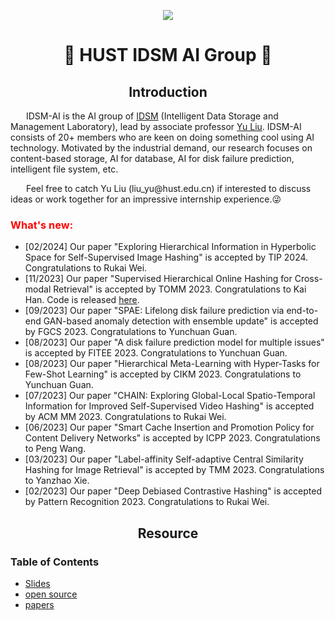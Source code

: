 <p align="center">
  <img src="http://idsm.wnlo.hust.edu.cn/images/logo/IDSM_logo_all.png">
</p>

<h1 align="center"> 🚀 HUST IDSM AI Group 🚀</h1>



<h2 align='center'>Introduction</h2>
    <p style="text-indent:25px">  IDSM-AI is  the AI group of <a href="http://idsm.wnlo.hust.edu.cn/index.htm">IDSM</a> (Intelligent Data Storage and Management Laboratory), lead by associate professor <a href="https://lightyear416.github.io/liuyu/index.html#portfolio">Yu Liu</a>. IDSM-AI consists of 20+ members who are keen on  doing something cool using AI technology. Motivated by the industrial demand, our  research focuses on content-based storage, AI for database, AI for disk failure prediction, intelligent file system, etc.</p>
    <p style="text-indent:25px">Feel free to catch Yu Liu (liu_yu@hust.edu.cn) if interested to discuss ideas or work together for an impressive internship experience.😜</p>
<h3>
<font style="color:red">What's new: </font>
</h3>

- [02/2024] Our paper "Exploring Hierarchical Information in Hyperbolic Space for Self-Supervised Image Hashing" is accepted by TIP 2024. Congratulations to Rukai Wei. 
- [11/2023] Our paper "Supervised Hierarchical Online Hashing for Cross-modal Retrieval" is accepted by TOMM  2023. Congratulations to Kai Han. Code is released [here](https://github.com/HUST-IDSM-AI/SHOH).
- [09/2023] Our paper "SPAE: Lifelong disk failure prediction via end-to-end GAN-based anomaly detection with ensemble update" is accepted by FGCS 2023. Congratulations to Yunchuan Guan.
- [08/2023] Our paper "A disk failure prediction model for multiple issues" is accepted by FITEE 2023. Congratulations to Yunchuan Guan.
- [08/2023] Our paper "Hierarchical Meta-Learning with Hyper-Tasks for Few-Shot Learning" is accepted by CIKM 2023. Congratulations to Yunchuan Guan.
- [07/2023] Our paper "CHAIN: Exploring Global-Local Spatio-Temporal Information for Improved Self-Supervised Video Hashing" is accepted by ACM MM 2023. Congratulations to Rukai Wei.
- [06/2023] Our paper "Smart Cache Insertion and Promotion Policy for Content Delivery Networks" is accepted by ICPP 2023. Congratulations to Peng Wang.
- [03/2023] Our paper "Label-affinity Self-adaptive Central Similarity Hashing for Image Retrieval" is accepted by TMM 2023. Congratulations to Yanzhao Xie.
- [02/2023] Our paper "Deep Debiased Contrastive Hashing" is accepted by Pattern Recognition 2023. Congratulations to Rukai Wei.

<h2 align='center'>Resource</h2>

### Table of Contents
- <a href="https://github.com/HUST-IDSM-AI/slides">Slides<a>
- <a href="">open source</a>
- <a href="">papers</a>
